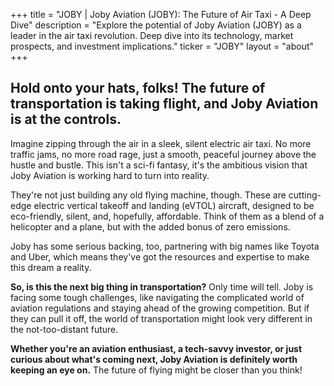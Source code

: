 +++
title = "JOBY |  Joby Aviation (JOBY): The Future of Air Taxi - A Deep Dive"
description = "Explore the potential of Joby Aviation (JOBY) as a leader in the air taxi revolution. Deep dive into its technology, market prospects, and investment implications."
ticker = "JOBY"
layout = "about"
+++

        


##  Hold onto your hats, folks! The future of transportation is taking flight, and Joby Aviation is at the controls. 

Imagine zipping through the air in a sleek, silent electric air taxi. No more traffic jams, no more road rage, just a smooth, peaceful journey above the hustle and bustle. This isn't a sci-fi fantasy, it's the ambitious vision that Joby Aviation is working hard to turn into reality. 

They're not just building any old flying machine, though. These are cutting-edge electric vertical takeoff and landing (eVTOL) aircraft, designed to be eco-friendly, silent, and, hopefully, affordable. Think of them as a blend of a helicopter and a plane, but with the added bonus of zero emissions. 

Joby has some serious backing, too, partnering with big names like Toyota and Uber, which means they've got the resources and expertise to make this dream a reality. 

**So, is this the next big thing in transportation?** Only time will tell. Joby is facing some tough challenges, like navigating the complicated world of aviation regulations and staying ahead of the growing competition. But if they can pull it off, the world of transportation might look very different in the not-too-distant future. 

**Whether you're an aviation enthusiast, a tech-savvy investor, or just curious about what's coming next, Joby Aviation is definitely worth keeping an eye on.** The future of flying might be closer than you think! 

        